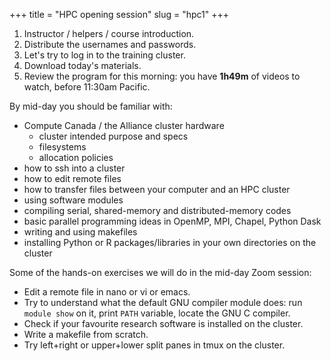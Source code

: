 +++
title = "HPC opening session"
slug = "hpc1"
+++

1. Instructor / helpers / course introduction.
1. Distribute the usernames and passwords.
1. Let's try to log in to the training cluster.
1. Download today's materials.
   <!-- Download [today's materials](http://bit.ly/introhpc) (ZIP file with slides and codes inside). -->
1. Review the program for this morning: you have **1h49m** of videos to watch, before 11:30am Pacific.

By mid-day you should be familiar with:

- Compute Canada / the Alliance cluster hardware
  - cluster intended purpose and specs
  - filesystems
  - allocation policies
- how to ssh into a cluster
- how to edit remote files
- how to transfer files between your computer and an HPC cluster
- using software modules
- compiling serial, shared-memory and distributed-memory codes
- basic parallel programming ideas in OpenMP, MPI, Chapel, Python Dask
- writing and using makefiles
- installing Python or R packages/libraries in your own directories on the cluster

Some of the hands-on exercises we will do in the mid-day Zoom session:

- Edit a remote file in nano or vi or emacs.
- Try to understand what the default GNU compiler module does: run `module show` on it, print `PATH` variable, locate
  the GNU C compiler.
- Check if your favourite research software is installed on the cluster.
- Write a makefile from scratch.
- Try left+right or upper+lower split panes in tmux on the cluster.
